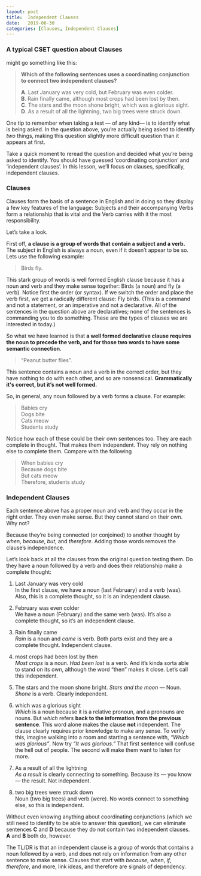 ```yaml
---
layout: post
title:  Independent Clauses 
date:   2019-06-30
categories: [Clauses, Independent Clauses] 
---  
```



### A typical CSET question about Clauses  
might go something like this:  

> **Which of the following sentences uses a coordinating conjunction to connect two independent clauses?**  
> 
>**A**. Last January was very cold, but February was even colder.  
>**B**. Rain finally came, although most crops had been lost by then.  
>**C**. The stars and the moon shone bright, which was a glorious sight.  
>**D**. As a result of all the lightning, two big trees were struck down.  

One tip to remember when taking a test — of any kind— is to identify what is being asked. In the question above, you’re actually being asked to identify *two* things, making this question slightly more difficult question than it appears at first.

Take a quick moment to reread the question and decided what you’re being asked to identify. You should have guessed ‘coordinating conjunction’ and ‘independent clauses’. In this lesson, we’ll focus on clauses, specifically, independent clauses. 

### Clauses 
Clauses form the basis of a sentence in English and in doing so they display a few key features of the language: Subjects and their accompanying Verbs form a relationship that is vital and the Verb carries with it the most responsibility. 

Let’s take a look.

First off, **a clause is a group of words that contain a subject and a verb.** The subject in English is always a noun, even if it doesn’t appear to be so. Lets use the following example:

> Birds fly.

This stark group of words is well formed English clause because it has a noun and verb and they make sense together: Birds (a noun) and fly (a verb). Notice first the order (or syntax). If we switch the order and place the verb first, we get a radically different clause: Fly birds. (This is a command and not a statement, or an imperative and not a declarative. All of the sentences in the question above are declaratives; none of the sentences is commanding you to do something. These are the types of clauses we are interested in today.) 

So what we have learned is that **a well formed declarative clause requires the noun to precede the verb, and for those two words to have some semantic connection**. 
>“Peanut butter flies”. 

This sentence contains a noun and a verb in the correct order, but they have nothing to do with each other, and so are nonsensical. **Grammatically it's correct, but it’s not well formed.**

So, in general, any noun followed by a verb forms a clause. For example:

> Babies cry  
> Dogs bite  
> Cats meow  
> Students study  

Notice how each of these could be their own sentences too. They are each complete in thought. That makes them independent. They rely on nothing else to complete them. Compare with the following  

> When babies cry    
> Because dogs bite    
> But cats meow    
> Therefore, students study    

### Independent Clauses
Each sentence above has a proper noun and verb and they occur in the right order. They even make sense. But they cannot stand on their own. Why not?

Because they’re being connected (or conjoined) to another thought by *when*, *because*, *but*, and *therefore*. Adding those words removes the clause’s independence.  

Let’s look back at all the clauses from the original question testing them. Do they have a noun followed by a verb and does their relationship make a complete thought:


1. Last January was very cold   
In the first clause, we have a noun (last February) and a verb (was). Also, this is a complete thought, so it is an independent clause.
2. February was even colder    
We have a noun (February) and the same verb (was). It’s also a complete thought, so it’s an independent clause.

3. Rain finally came  
*Rain* is a noun and *came* is verb. Both parts exist and they are a complete thought. Independent clause.
4. most crops had been lost by then    
*Most crops* is a noun. *Had been lost* is a verb. And it’s kinda sorta able to stand on its own, although the word “then” makes it close. Let’s call this independent.

5. The stars and the moon shone bright. 
*Stars and the moon* — Noun. *Shone* is a verb. Clearly independent.
6. which was a glorious sight    \
*Which* is a noun because it is a relative pronoun, and a pronouns are nouns. But *which* refers **back to the information from the previous sentence**. This word alone makes the clause **not** independent. The clause clearly requires prior knowledge to make any sense. To verify this, imagine walking into a room and starting a sentence with, *“Which was glorious”*. Now try *“It was glorious.”* That first sentence will confuse the hell out of people. The second will make them want to listen for more.

7. As a result of all the lightning  
*As a result* is clearly connecting to something. Because its — you know — the result. Not independent. 
8. two big trees were struck down  
Noun (two big trees) and verb (were). No words connect to something else, so this is independent. 


Without even knowing anything about coordinating conjunctions (which we still need to identify to be able to answer this question), we can eliminate sentences **C** and **D** because they do not contain two independent clauses. **A** and **B** both do, however.

The TL/DR is that an independent clause is a group of words that contains a noun followed by a verb, and does not rely on information from any other sentence to make sense. Clauses that start with *because*, *when*, *if*, *therefore*, and more, link ideas, and therefore are signals of dependency. 




